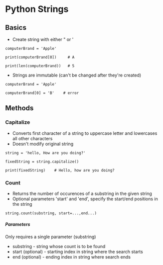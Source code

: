 # Python Strings

## Basics

* Create string with either " or '

```
computerBrand = 'Apple'

print(computerBrand[0])     # A

print(len(computerBrand))   # 5

```

* Strings are immutable (can't be changed after they're created)

```
computerBrand = 'Apple'

computerBrand[0] = 'B'    # error
```

## Methods

### Capitalize

* Converts first character of a string to uppercase letter and lowercases all other characters
* Doesn't modify original string

```
string = 'hello, How are you doing?'

fixedString = string.capitalize()

print(fixedString)    # Hello, how are you doing?

```


### Count

* Returns the number of occurences of a substring in the given string
* Optional parameters 'start' and 'end', specify the start/end positions in the string

```
string.count(substring, start=...,end...)
```

##### Parameters
Only requires a single parameter (substring)

* substring - string whose count is to be found
* start (optional) - starting index in string where the search starts
* end (optional) - ending index in string where search ends






